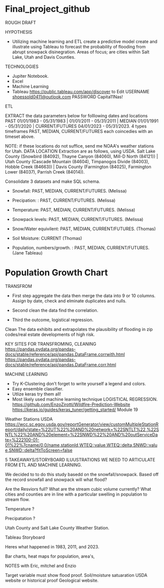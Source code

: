 # Final_project_github

ROUGH DRAFT

HYPOTHESIS 
- Utilizing machine learning and ETL create a predictive model create and illustrate using Tableau to forecast the probability of flooding from abrupt snowpack disinegration. Areas of focus; are cities within Salt Lake, Utah and Davis Counties. 

TECHNOLOGIES 
- Jupiter Notebook.
- Excel
- Machine Learning
- Tableau https://public.tableau.com/app/discover to Edit USERNAME shoessold0411@outlook.com PASSWORD Capita11Nas!

ETL

EXTRACT the data parameters below for folllowing dates and locations PAST 01/01/1983 - 05/31/1983 | 01/01/2011 - 05/31/2011 | MEDIAN 01/01/1991 - 05/31/2020 | CURRENT/FUTURES 04/01/2023 - 05/31/2023. 4 types timeframes PAST, MEDIAN, CURRENT/FUTURES each coincedies with an timeset above. 

NOTE: if these locations do not suffice, send me NOAA's weather stations for Utah.
DATA LOCATION Extraction are as follows, using USDA. Salt Lake County (Snowbird (84092), Thayne Canyon (84060), Mill-D  North (84121)) | Utah County (Cascade Mountain (84604), Timpanogos Divide (84003), Hobble Creek (84663)) | Davis County (Farmington (84025), Farmington Lower (84037), Parrish Creek (84014)). 
 



Consolidate 3 datasets  and make SQL schema. 

- Snowfall: PAST, MEDIAN, CURRENT/FUTURES. (Melissa)
- Precipation: : PAST, CURRENT/FUTURES.  (Melissa)
- Temperature: PAST, MEDIAN, CURRENT/FUTURES. (Melissa)

- Snowpack levels: PAST, MEDIAN, CURRENT/FUTURES. (Melissa)
- Snow/Water equivilent: PAST, MEDIAN, CURRENT/FUTURES. (Thomas)
- Soil Moisture: CURRENT (Thomas)

- Population, numbers/growth. : PAST, MEDIAN, CURRENT/FUTURES. (Jane Tableau)

# Population Growth Chart




TRANSFROM 

- First step aggregate the data then merge the data into 9 or 10 columns. Assign by date, check and elminate duplicates and nulls. 

- Second clean the data find the correlation.

- Third the outcome, logistical regression. 

Clean
The data exhibits and extrapolates the plausibility of flooding in zip codes/real estate developments of high risk.  

KEY SITES FOR TRANSFROMING, CLEANING 
https://pandas.pydata.org/pandas-docs/stable/reference/api/pandas.DataFrame.corrwith.html
https://pandas.pydata.org/pandas-docs/stable/reference/api/pandas.DataFrame.corr.html

MACHINE LEARNING 

- Try K-Clustering don’t forget to write yourself a legend and colors. 
- Easy ensemble classifier. 
- Utlize keras try them all!
- Most likely used machine learning technique LOGISTICAL REGRESSION. 
https://github.com/EnzoZirotti/Wildfire-Prediction-Website
https://keras.io/guides/keras_tuner/getting_started/ Module 19

Weather Stations USDA
https://wcc.sc.egov.usda.gov/reportGenerator/view/customMultipleStationReport/daily/state=%22UT%22%20AND%20network=%22SNTLT%22,%22SNTL%22%20AND%20element=%22SNWD%22%20AND%20outServiceDate=%222100-01-01%22%7cname/0,0/name,stationId,WTEQ::value,WTEQ::delta,SNWD::value,SNWD::delta?fitToScreen=false

5 TAKEAWAYS/STORYBOARD ILUUSTRATIONS WE NEED TO ARTICULATE FROM ETL AND MACHINE LEARNING.  

We decided to to do this study basedd on the snowfall/snowpack. Based off the record snowfall and snowpack will what flood? 

Are the Resviors full? What are the stream cubic volume currently? What cities and counties are in line with a particular swelling in population to stream flow.

Temperature ? 

Precipatation ? 

Utah County and Salt Lake County Weather Station. 


Tableau Storyboard 

Heres what happened in 1983, 2011, and 2023. 

Bar charts, heat maps for population, area's, 


NOTES with Eric, mitchel and Enzio

Target variable must show flood proof. Soil/moisture satuaration USDA website or historical proof Geological website. 






 











